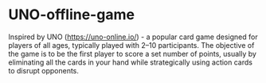 # UNO-offline-game
Inspired by UNO (https://uno-online.io/) - a popular card game designed for players of all ages, typically played with 2–10 participants.
The objective of the game is to be the first player to score a set number of points, usually by eliminating all the cards in your hand while strategically using action cards to disrupt opponents.
